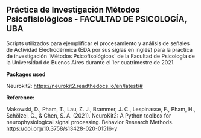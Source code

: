 ## Práctica de Investigación Métodos Psicofisiológicos -  FACULTAD DE PSICOLOGÍA, UBA

Scripts utilizados para ejemplificar el procesamiento y análisis de señales de Actividad Electrodérmica (EDA por sus siglas en inglés) para la práctica de investigación 'Métodos Psicofisológicos' de la Facultad de Psicología de la Universidad de Buenos Aires durante el 1er cuatrimestre de 2021.

**Packages used**

Neurokit2: https://neurokit2.readthedocs.io/en/latest/#

**Reference:**

Makowski, D., Pham, T., Lau, Z. J., Brammer, J. C., Lespinasse, F., Pham, H., Schölzel, C., & Chen, S. A. (2021). NeuroKit2: A Python toolbox for neurophysiological signal processing. Behavior Research Methods. https://doi.org/10.3758/s13428-020-01516-y
